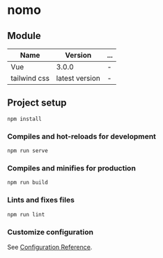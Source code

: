 # nomo

## Module
| Name | Version | ... |
| --- | --- | --- |
| Vue | 3.0.0 | - |
| tailwind css | latest version | - | 


## Project setup
```
npm install
```

### Compiles and hot-reloads for development
```
npm run serve
```

### Compiles and minifies for production
```
npm run build
```

### Lints and fixes files
```
npm run lint
```

### Customize configuration
See [Configuration Reference](https://cli.vuejs.org/config/).
